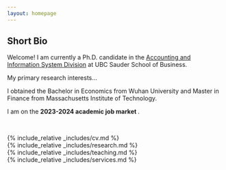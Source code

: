 ```yaml
---
layout: homepage
---
```


## Short Bio

Welcome! I am currently a Ph.D. candidate in the [Accounting and Information System Division](https://www.sauder.ubc.ca/thought-leadership/divisions/accounting-information-systems) at UBC Sauder School of Business.  

My primary research interests...

I obtained the Bachelor in Economics from Wuhan University and Master in Finance from Massachusetts Institute of Technology.

I am on the <strong >2023-2024 academic job market </strong>.

<br>
 
{% include_relative _includes/cv.md %}
<br>
{% include_relative _includes/research.md %}
<br>
{% include_relative _includes/teaching.md %} 
<br>
{% include_relative _includes/services.md %}
